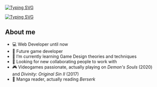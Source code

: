 [![Typing SVG](https://readme-typing-svg.demolab.com?font=Nunito&weight=900&size=26&duration=3000&pause=1000&color=F0DD04&center=true&multiline=true&repeat=false&width=500&height=70&lines=Welcome+to+my+GitHub+profile!;I'm+Mattia%2C+an+aspiring+Game+Designer)](https://git.io/typing-svg)

[![Typing SVG](https://readme-typing-svg.demolab.com?font=Delicious+Handrawn&size=18&pause=3000&color=F027BD&center=true&vCenter=true&multiline=true&width=500&lines=Failure+doesn%E2%80%99t+mean+the+game+is+over%2C+it+means+try+again+with+experience)](https://git.io/typing-svg)

## About me
* :computer: Web Developer until now
* :game_die: Future game developer
* 🌱 I’m currently learning Game Design theories and techniques
* :dancers: Looking for new collaborating people to work with
* :video_game: Videogames passionate, actually playing on *Demon's Souls* (2020) and *Divinity: Original Sin II* (2017)
* :book: Manga reader, actually reading *Berserk*

<!--
**mattsoli/mattsoli** is a ✨ _special_ ✨ repository because its `README.md` (this file) appears on your GitHub profile.

Here are some ideas to get you started:

- 🔭 I’m currently working on ...
- 🌱 I’m currently learning ...
- 👯 I’m looking to collaborate on ...
- 🤔 I’m looking for help with ...
- 💬 Ask me about ...
- 📫 How to reach me: ...
- 😄 Pronouns: ...
- ⚡ Fun fact: ...
-->
